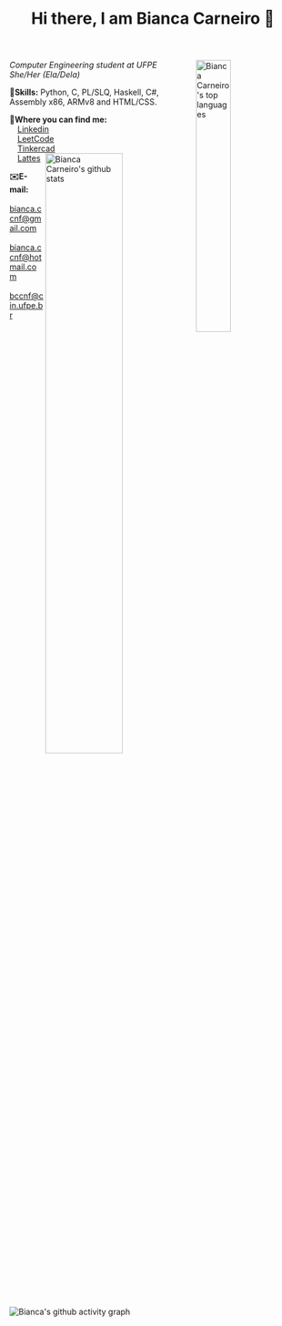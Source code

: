 <header>
<h1> Hi there, I am Bianca Carneiro 👋</h1>
</header>
  
<body>
  <p>
    <img alt="Bianca Carneiro's top languages" width="35%" align="right" src="https://github-readme-stats.vercel.app/api/top-langs/?username=BiancaCarneiro&theme=tokyonight&layout=compact&count_private=true&langs_count=8&exclude_repo=Individual-SnakeWorld"/>
    <i>Computer Engineering student at UFPE<br>
      She/Her (Ela/Dela)</i>
   </p> 
<p><b>🧠Skills:</b> Python, C, PL/SLQ, Haskell, C#, Assembly x86, ARMv8 and HTML/CSS.</p>
  
<p><b>💬Where you can find me:</b><br>
    &emsp;<a href="https://www.linkedin.com/in/bianca-carneiro-da-cunha-77222b191/">Linkedin</a><br>
    &emsp;<a href="https://leetcode.com/bccnf/">LeetCode</a><br>
    &emsp;<a href="https://www.tinkercad.com/users/ktm1UhjdPZW-bianca-carneiro-da-cunha">Tinkercad</a><br> 
    <img alt="Bianca Carneiro's github stats" align="right" width="52%" src="https://github-readme-stats.vercel.app/api?username=BiancaCarneiro&hide=issues,prs&show_icons=true&theme=tokyonight&count_private=true&include_all_commits=true"/>
    &emsp;<a href="http://lattes.cnpq.br/7849446439578091">Lattes</a><br>
</p>
<p><b>✉️E-mail:</b><br>
      &emsp;<a href="mailto:bianca.ccnf@gmail.com">bianca.ccnf@gmail.com</a><br>
      &emsp;<a href="mailto:bianca.ccnf@hotmail.com">bianca.ccnf@hotmail.com</a><br>
      &emsp;<a href="mailto:bccnf@cin.ufpe.br">bccnf@cin.ufpe.br</a>
</p>
<img alt="Bianca's github activity graph" src="https://activity-graph.herokuapp.com/graph?username=BiancaCarneiro&bg_color=1a1b27&color=628fda&line=39bdaf&point=aa83d8&area=true"/>
</body>

